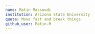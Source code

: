 ```yaml
---
name: Matin Massoudi
institution: Arizona State University
quote: Move fast and break things.
github_user: Matin-M
---
```

